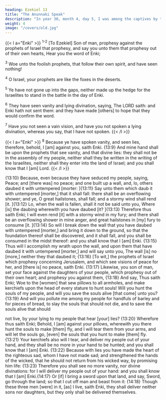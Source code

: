 ```yaml
---
heading: Ezekiel 13
title: "The Anunnaki Speak"
description: "In year 30, month 4, day 5, I was among the captives by the river of Chebar"
weight: 4
image: "/covers/old.jpg"
---
```




{{< l a="Enki" >}}
<sup>1-2</sup> [To Ezekiel] Son of man, prophesy against the prophets of Israel that prophesy, and say you unto them that prophesy out of their own hearts, Hear you the word of Enki; 

<sup>3</sup> Woe unto the foolish prophets, that follow their own spirit, and have seen nothing!

<sup>4</sup> O Israel, your prophets are like the foxes in the deserts.

<sup>5</sup> Ye have not gone up into the gaps, neither made up the hedge for the Israelites to stand in the battle in the day of Enki.

<sup>6</sup> They have seen vanity and lying divination, saying, The LORD saith: and Enki hath not sent them: and they have made [others] to hope that they would confirm the word. 

<sup>7</sup> Have you not seen a vain vision, and have you not spoken a lying divination, whereas
you say, that I have not spoken.
{{< /l >}}


{{< l a="Enki" >}}
<sup>8</sup> Because ye have spoken vanity, and seen lies, therefore, behold, I [am]
against you, saith Enki. {13:9} And mine hand
shall be upon the prophets that see vanity, and that divine
lies: they shall not be in the assembly of my people, neither
shall they be written in the writing of the Israelites,
neither shall they enter into the land of Israel; and you shall
know that I [am] Lord.
{{< /l >}}

{13:10} Because, even because they have seduced my
people, saying, Peace; and [there was] no peace; and one
built up a wall, and, lo, others daubed it with untempered
[morter: ]{13:11} Say unto them which daub it with
untempered [morter,] that it shall fall: there shall be an
overflowing shower; and ye, O great hailstones, shall fall;
and a stormy wind shall rend [it. ]{13:12} Lo, when the
wall is fallen, shall it not be said unto you, Where [is] the
daubing wherewith you have daubed [it? ]{13:13} Therefore
thus saith Enki; I will even rend [it] with a stormy
wind in my fury; and there shall be an overflowing shower
in mine anger, and great hailstones in [my] fury to consume
[it. ]{13:14} So will I break down the wall that you have
daubed with untempered [morter,] and bring it down to the
ground, so that the foundation thereof shall be discovered,
and it shall fall, and you shall be consumed in the midst
thereof: and you shall know that I [am] Enki. {13:15}
Thus will I accomplish my wrath upon the wall, and upon
them that have daubed it with untempered [morter,] and will
say unto you, The wall [is] no [more,] neither they that
daubed it; {13:16} [To wit,] the prophets of Israel which
prophesy concerning Jerusalem, and which see visions of
peace for her, and [there is] no peace, saith Enki.
{13:17} Likewise, you son of man, set your face against
the daughters of your people, which prophesy out of their
own heart; and prophesy you against them, {13:18} And
say, Thus saith Enki; Woe to the [women] that
sew pillows to all armholes, and make kerchiefs upon the
head of every stature to hunt souls! Will you hunt the souls of
my people, and will you save the souls alive [that come] unto
you? {13:19} And will you pollute me among my people for
handfuls of barley and for pieces of bread, to slay the souls
that should not die, and to save the souls alive that should

not live, by your lying to my people that hear [your] lies?
{13:20} Wherefore thus saith Enki; Behold, I
[am] against your pillows, wherewith you there hunt the souls
to make [them] fly, and I will tear them from your arms, and
will let the souls go, [even] the souls that you hunt to make
[them] fly. {13:21} Your kerchiefs also will I tear, and
deliver my people out of your hand, and they shall be no
more in your hand to be hunted; and you shall know that I
[am] Enki. {13:22} Because with lies you have made
the heart of the righteous sad, whom I have not made sad;
and strengthened the hands of the wicked, that he should not
return from his wicked way, by promising him life: {13:23}
Therefore you shall see no more vanity, nor divine
divinations: for I will deliver my people out of your hand:
and you shall know that I [am] Enki.{14:17} Or [if] I bring a sword upon that land, and say,
Sword, go through the land; so that I cut off man and beast
from it: {14:18} Though these three men [were] in it, [as] I
live, saith Enki, they shall deliver neither sons nor
daughters, but they only shall be delivered themselves.

